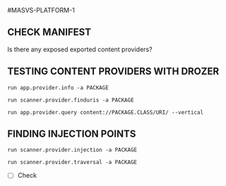 #MASVS-PLATFORM-1 

## CHECK MANIFEST

Is there any exposed exported content providers?

## TESTING CONTENT PROVIDERS WITH DROZER

```
run app.provider.info -a PACKAGE
```

```
run scanner.provider.finduris -a PACKAGE
```

```
run app.provider.query content://PACKAGE.CLASS/URI/ --vertical
```

## FINDING INJECTION POINTS

```
run scanner.provider.injection -a PACKAGE
```

```
run scanner.provider.traversal -a PACKAGE
```

- [ ] Check